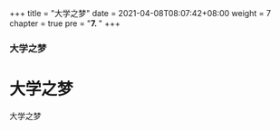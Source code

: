 +++
title = "大学之梦"
date = 2021-04-08T08:07:42+08:00
weight = 7
chapter = true
pre = "<b>7. </b>"
+++

### 大学之梦

# 大学之梦

大学之梦